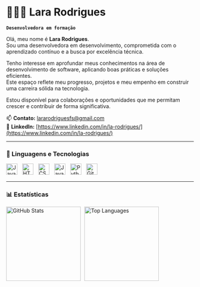 # 👩🏻‍💻 Lara Rodrigues

**`Desenvolvedora em formação`**

Olá, meu nome é **Lara Rodrigues**.  
Sou uma desenvolvedora em desenvolvimento, comprometida com o aprendizado contínuo e a busca por excelência técnica.  

Tenho interesse em aprofundar meus conhecimentos na área de desenvolvimento de software, aplicando boas práticas e soluções eficientes.  
Este espaço reflete meu progresso, projetos e meu empenho em construir uma carreira sólida na tecnologia.

Estou disponível para colaborações e oportunidades que me permitam crescer e contribuir de forma significativa.

📫 **Contato:** lararodriguesfs@gmail.com  
🔗 **LinkedIn:** [https://www.linkedin.com/in/la-rodrigues/](https://www.linkedin.com/in/la-rodrigues/)

---

### 🤖 Linguagens e Tecnologias

<img 
    align="left" 
    alt="Java"
    title="Java"
    width="30px" 
    style="padding-right: 10px;" 
    src="https://cdn.jsdelivr.net/gh/devicons/devicon@latest/icons/java/java-original.svg" 
/>
<img 
    align="left" 
    alt="HTML"
    title="HTML" 
    width="30px" 
    style="padding-right: 10px;" 
    src="https://cdn.jsdelivr.net/gh/devicons/devicon@latest/icons/html5/html5-original.svg" 
/>
<img 
    align="left" 
    alt="CSS" 
    title="CSS"
    width="30px" 
    style="padding-right: 10px;" 
    src="https://cdn.jsdelivr.net/gh/devicons/devicon@latest/icons/css3/css3-original.svg" 
/>
<img 
    align="left" 
    alt="JavaScript" 
    title="JavaScript"
    width="30px" 
    style="padding-right: 10px;" 
    src="https://cdn.jsdelivr.net/gh/devicons/devicon@latest/icons/javascript/javascript-original.svg" 
/>

<img
    align="left"
    alt="Python"
    title="Python"
    width="30px"
    style="padding-right: 10px;"
    src="https://cdn.jsdelivr.net/gh/devicons/devicon@latest/icons/python/python-original.svg"
/>

<img 
    align="left" 
    alt="Git" 
    title="Git"
    width="30px" 
    style="padding-right: 10px;" 
    src="https://cdn.jsdelivr.net/gh/devicons/devicon@latest/icons/git/git-original.svg" 
/>

<br/>
<br/>

---

### 📊 Estatísticas

<div style="display: flex; gap: 10px; flex-wrap: wrap;">
  <img 
    alt="GitHub Stats" 
    height="200" 
    src="https://github-readme-stats.vercel.app/api?username=lararodriguesfs&show_icons=true&theme=tokyonight&include_all_commits=true&locale=pt-br" 
  />
  <img 
    alt="Top Languages" 
    height="200" 
    src="https://github-readme-stats.vercel.app/api/top-langs/?username=lararodriguesfs&theme=tokyonight&layout=compact&custom_title=Tecnologias&langs_count=6" 
  />
</div>
